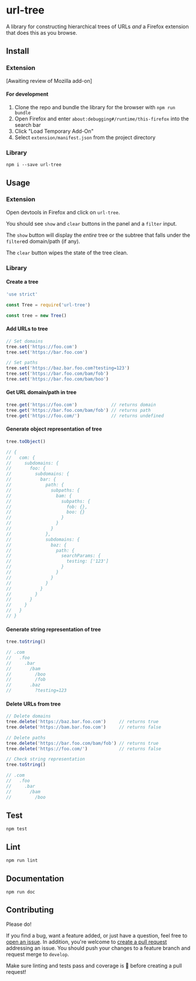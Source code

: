 # url-tree

A library for constructing hierarchical trees of URLs *and* a Firefox extension that does this as you browse.

## Install

### Extension

[Awaiting review of Mozilla add-on]

#### For development

1. Clone the repo and bundle the library for the browser with `npm run bundle`
1. Open Firefox and enter `about:debugging#/runtime/this-firefox` into the search bar
1. Click "Load Temporary Add-On"
1. Select `extension/manifest.json` from the project directory

### Library

`npm i --save url-tree`

## Usage

### Extension

Open devtools in Firefox and click on `url-tree`.

You should see `show` and `clear` buttons in the panel and a `filter` input.

The `show` button will display the *entire* tree or the subtree that falls under the `filter`ed domain/path (if any).

The `clear` button wipes the state of the tree clean.

### Library

#### Create a tree

```js
'use strict'

const Tree = require('url-tree')

const tree = new Tree()
```

#### Add URLs to tree

```js
// Set domains
tree.set('https://foo.com')
tree.set('https://bar.foo.com')

// Set paths
tree.set('https://baz.bar.foo.com?testing=123')
tree.set('https://bar.foo.com/bam/fob')
tree.set('https://bar.foo.com/bam/boo')
```

#### Get URL domain/path in tree

```js
tree.get('https://foo.com')             // returns domain
tree.get('https://bar.foo.com/bam/fob') // returns path
tree.get('https://foo.com/')            // returns undefined
```

#### Generate object representation of tree

```js
tree.toObject()

// {
//   com: {
//     subdomains: {
//       foo: {
//         subdomains: {
//           bar: {
//             path: {
//               subpaths: {
//                 bam: {
//                   subpaths: {
//                     fob: {},
//                     boo: {}
//                   }
//                 }
//               }
//             },
//             subdomains: {
//               baz: {
//                 path: {
//                   searchParams: {
//                     testing: ['123']
//                   }
//                 }
//               }
//             }
//           }
//         }
//       }
//     }
//   }
// }
```

#### Generate string representation of tree

```js
tree.toString()

// .com
//   .foo
//     .bar
//       /bam
//         /boo
//         /fob
//       .baz
//         ?testing=123
```

#### Delete URLs from tree

```js
// Delete domains
tree.delete('https://baz.bar.foo.com')     // returns true
tree.delete('https://bam.bar.foo.com')     // returns false

// Delete paths
tree.delete('https://bar.foo.com/bam/fob') // returns true
tree.delete('https://foo.com/')            // returns false

// Check string representation
tree.toString()

// .com
//   .foo
//     .bar
//       /bam
//         /boo
```

## Test

`npm test`

## Lint

`npm run lint`

## Documentation

`npm run doc`

## Contributing

Please do!

If you find a bug, want a feature added, or just have a question, feel free to [open an issue](https://github.com/zbo14/url-tree/issues/new). In addition, you're welcome to [create a pull request](https://github.com/zbo14/url-tree/compare/develop...) addressing an issue. You should push your changes to a feature branch and request merge to `develop`.

Make sure linting and tests pass and coverage is 💯 before creating a pull request!
